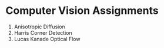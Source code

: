 # Computer Vision Assignments
1. Anisotropic Diffusion
2. Harris Corner Detection
3. Lucas Kanade Optical Flow
